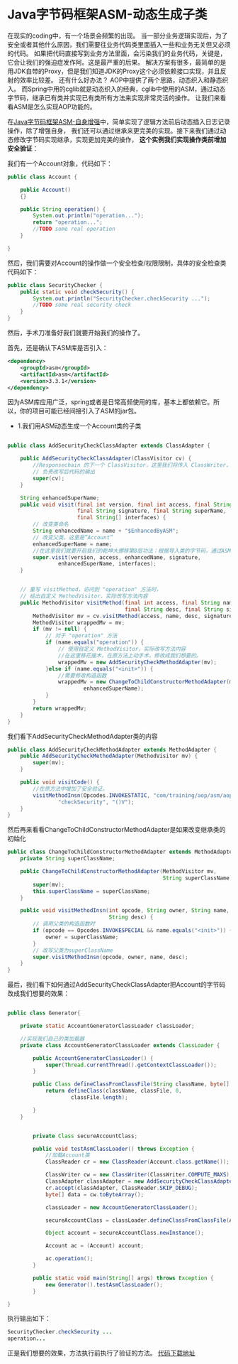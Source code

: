 # Java字节码框架ASM-动态生成子类

在现实的coding中，有一个场景会频繁的出现。
当一部分业务逻辑实现后，为了安全或者其他什么原因，我们需要往业务代码类里面插入一些和业务无关但又必须的代码。
如果把代码直接写到业务方法里面，会污染我们的业务代码，关键是，它会让我们的强迫症发作阿。这是最严重的后果。
解决方案有很多，最简单的是用JDK自带的Proxy，但是我们知道JDK的Proxy这个必须依赖接口实现，并且反射的效率比较差。
还有什么好办法？
AOP中提供了两个思路，动态织入和静态织入。
而Spring中用的cglib就是动态织入的经典，cglib中使用的ASM，通过动态字节码，继承已有类并实现已有类所有方法来实现非常灵活的操作。
让我们来看看ASM是怎么实现AOP功能的。

在[Java字节码框架ASM-自身增强](Java字节码框架ASM-自身增强.md)中，简单实现了逻辑方法前后动态插入日志记录操作，除了增强自身，
我们还可以通过继承来更完美的实现。接下来我们通过动态修改字节码实现继承，实现更加完美的操作， **这个实例我们实现操作类前增加安全验证**：

我们有一个Account对象，代码如下：

```java
public class Account {

    public Account()
    {}

    public String operation() {
        System.out.println("operation...");
        return "operation...";
        //TODO some real operation
    }

}
```

然后，我们需要对Account的操作做一个安全检查/权限限制，具体的安全检查类代码如下：

```java
public class SecurityChecker {
    public static void checkSecurity() {
        System.out.println("SecurityChecker.checkSecurity ...");
        //TODO some real security check
    }
}
```

然后，手术刀准备好我们就要开始我们的操作了。

首先，还是确认下ASM库是否引入：

```xml
<dependency>
    <groupId>asm</groupId>
    <artifactId>asm</artifactId>
    <version>3.3.1</version>
</dependency>

```

因为ASM库应用广泛，spring或者是日常高频使用的库，基本上都依赖它。所以，你的项目可能已经间接引入了ASM的jar包。

- 1.我们用ASM动态生成一个Account类的子类

```java

public class AddSecurityCheckClassAdapter extends ClassAdapter {

    public AddSecurityCheckClassAdapter(ClassVisitor cv) {
        //Responsechain 的下一个 ClassVisitor，这里我们将传入 ClassWriter，
        // 负责改写后代码的输出
        super(cv);
    }

    String enhancedSuperName;
    public void visit(final int version, final int access, final String name,
                      final String signature, final String superName,
                      final String[] interfaces) {
        // 改变类命名
        String enhancedName = name + "$EnhancedByASM";  
        // 改变父类，这里是”Account”
        enhancedSuperName = name; 
        //在这里我们就要开启我们的乾坤大挪移第8层功法：根据导入类的字节码，通过ASM修改类和父类名称达到生成子类的目的。
        super.visit(version, access, enhancedName, signature,
                enhancedSuperName, interfaces);
    }


    // 重写 visitMethod，访问到 "operation" 方法时，
    // 给出自定义 MethodVisitor，实际改写方法内容
    public MethodVisitor visitMethod(final int access, final String name,
                                     final String desc, final String signature, final String[] exceptions) {
        MethodVisitor mv = cv.visitMethod(access, name, desc, signature,exceptions);
        MethodVisitor wrappedMv = mv;
        if (mv != null) {
            // 对于 "operation" 方法
            if (name.equals("operation")) {
                // 使用自定义 MethodVisitor，实际改写方法内容
                //在这里移花接木，在原方法上动手术，修改成我们想要的。
                wrappedMv = new AddSecurityCheckMethodAdapter(mv);
            }else if (name.equals("<init>")) {
                //需要修改构造函数
                wrappedMv = new ChangeToChildConstructorMethodAdapter(mv,
                        enhancedSuperName);
            }
        }
        return wrappedMv;
    }
}
```

我们看下AddSecurityCheckMethodAdapter类的内容

```java
public class AddSecurityCheckMethodAdapter extends MethodAdapter {
    public AddSecurityCheckMethodAdapter(MethodVisitor mv) {
        super(mv);
    }

    public void visitCode() {
        //在原方法中增加了安全验证。
        visitMethodInsn(Opcodes.INVOKESTATIC, "com/training/aop/asm/aop/entity/SecurityChecker",
                "checkSecurity", "()V");
    }
}
```

然后再来看看ChangeToChildConstructorMethodAdapter是如果改变继承类的初始化

```java
public class ChangeToChildConstructorMethodAdapter extends MethodAdapter {
    private String superClassName;

    public ChangeToChildConstructorMethodAdapter(MethodVisitor mv,
                                                 String superClassName) {
        super(mv);
        this.superClassName = superClassName;
    }

    public void visitMethodInsn(int opcode, String owner, String name,
                                String desc) {
        // 调用父类的构造函数时
        if (opcode == Opcodes.INVOKESPECIAL && name.equals("<init>")) {
            owner = superClassName;
        }
        // 改写父类为superClassName
        super.visitMethodInsn(opcode, owner, name, desc);
    }
}

```

最后，我们看下如何通过AddSecurityCheckClassAdapter把Account的字节码改成我们想要的效果：

```java

public class Generator{

    private static AccountGeneratorClassLoader classLoader;

    //实现我们自己的类加载器
    private class AccountGeneratorClassLoader extends ClassLoader {

        public AccountGeneratorClassLoader() {
            super(Thread.currentThread().getContextClassLoader());
        }

        public Class defineClassFromClassFile(String className, byte[] classFile) throws ClassFormatError {
            return defineClass(className, classFile, 0,
                    classFile.length);

        }
    }


        private Class secureAccountClass;

        public void testAsmClassLoader() throws Exception {
            //加载Account类
            ClassReader cr = new ClassReader(Account.class.getName());

            ClassWriter cw = new ClassWriter(ClassWriter.COMPUTE_MAXS);
            ClassAdapter classAdapter = new AddSecurityCheckClassAdapter(cw);
            cr.accept(classAdapter, ClassReader.SKIP_DEBUG);
            byte[] data = cw.toByteArray();

            classLoader = new AccountGeneratorClassLoader();

            secureAccountClass = classLoader.defineClassFromClassFile(Account.class.getName()+"$EnhancedByASM", data);

            Object account = secureAccountClass.newInstance();

            Account ac = (Account) account;

            ac.operation();
        }

        public static void main(String[] args) throws Exception {
            new Generator().testAsmClassLoader();
        }

}
```

执行输出如下：

```java
SecurityChecker.checkSecurity ...
operation...
```

正是我们想要的效果，方法执行前执行了验证的方法。
[代码下载地址](https://github.com/EurekaShow/daily-practice/tree/master/primer/java-primer/src/main/java/com/training/aop/asm/subclass)